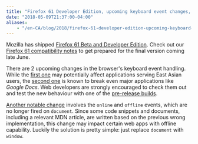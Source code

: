 ```yaml
---
title: "Firefox 61 Developer Edition, upcoming keyboard event changes, and proper offline support"
date: "2018-05-09T21:37:00-04:00"
aliases:
    - "/en-CA/blog/2018/firefox-61-developer-edition-upcoming-keyboard-event-changes-and/"
---
```

Mozilla has shipped [Firefox 61 Beta and Developer Edition](https://www.mozilla.org/firefox/channel/desktop/). Check out our [Firefox 61 compatibility notes](https://www.fxsitecompat.com/en-CA/versions/61/) to get prepared for the final version coming late June.

There are 2 upcoming changes in the browser's keyboard event handling. While the [first one](https://www.fxsitecompat.com/en-CA/docs/2018/keydown-and-keyup-events-will-soon-be-fired-during-ime-composition/) may potentially affect applications serving East Asian users, the [second one](https://www.fxsitecompat.com/en-CA/docs/2018/non-printable-keys-will-soon-stop-firing-keypress-event/) is known to break even major applications like *Google Docs*. Web developers are strongly encouraged to check them out and test the new behaviour with one of the [pre-release builds](https://www.mozilla.org/firefox/channel/desktop/).

[Another notable change](https://www.fxsitecompat.com/en-CA/docs/2018/online-offline-events-are-no-longer-fired-on-document-and-document-body/) involves the `online` and `offline` events, which are no longer fired on `document`. Since some code snippets and documents, including a relevant MDN article, are written based on the previous wrong implementation, this change may impact certain web apps with offline capability. Luckily the solution is pretty simple: just replace `document` with `window`.

